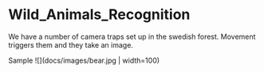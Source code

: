 # Wild_Animals_Recognition

We have a number of camera traps set up in the swedish forest. Movement triggers
them and they take an image. 

Sample
![](docs/images/bear.jpg | width=100)
